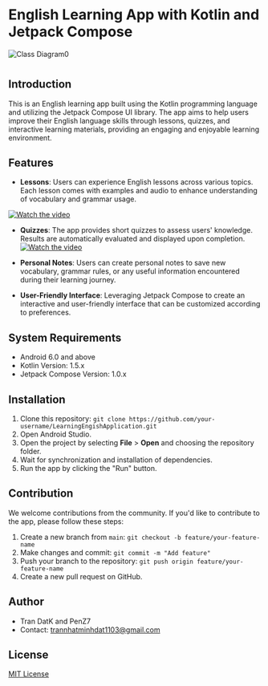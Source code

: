 # English Learning App with Kotlin and Jetpack Compose


![Class Diagram0](https://github.com/TranDatk/LearningEngishApplication/assets/84312661/86dd1c33-c3e5-4802-ae5e-7d007cf34ef3)

#

## Introduction

This is an English learning app built using the Kotlin programming language and utilizing the Jetpack Compose UI library. The app aims to help users improve their English language skills through lessons, quizzes, and interactive learning materials, providing an engaging and enjoyable learning environment.

## Features
- **Lessons**: Users can experience English lessons across various topics. Each lesson comes with examples and audio to enhance understanding of vocabulary and grammar usage.

[![Watch the video](https://github.com/TranDatk/LearningEngishApplication/assets/84312661/845ef67b-06bd-40cd-9d9e-1f0c4ac9e4c7)](https://github.com/TranDatk/LearningEngishApplication/assets/84312661/12661cdc-b8d2-4e0f-9240-400340d002e4)

- **Quizzes**: The app provides short quizzes to assess users' knowledge. Results are automatically evaluated and displayed upon completion.
[![Watch the video](https://github.com/TranDatk/LearningEngishApplication/assets/84312661/845ef67b-06bd-40cd-9d9e-1f0c4ac9e4c7)](https://github.com/TranDatk/LearningEngishApplication/assets/84312661/119300e2-ad8e-49c0-b8ae-9721972566cf)

- **Personal Notes**: Users can create personal notes to save new vocabulary, grammar rules, or any useful information encountered during their learning journey.

- **User-Friendly Interface**: Leveraging Jetpack Compose to create an interactive and user-friendly interface that can be customized according to preferences.





## System Requirements

- Android 6.0 and above
- Kotlin Version: 1.5.x
- Jetpack Compose Version: 1.0.x

## Installation

1. Clone this repository: `git clone https://github.com/your-username/LearningEngishApplication.git`
2. Open Android Studio.
3. Open the project by selecting **File** > **Open** and choosing the repository folder.
4. Wait for synchronization and installation of dependencies.
5. Run the app by clicking the "Run" button.

## Contribution

We welcome contributions from the community. If you'd like to contribute to the app, please follow these steps:

1. Create a new branch from `main`: `git checkout -b feature/your-feature-name`
2. Make changes and commit: `git commit -m "Add feature"`
3. Push your branch to the repository: `git push origin feature/your-feature-name`
4. Create a new pull request on GitHub.

## Author

- Tran DatK and PenZ7
- Contact: trannhatminhdat1103@gmail.com

## License

[MIT License](LICENSE)
 
